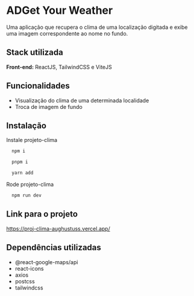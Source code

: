 
# ADGet Your Weather

Uma aplicação que recupera o clima de uma localização digitada e exibe uma imagem correspondente ao nome no fundo.


## Stack utilizada

**Front-end:** ReactJS, TailwindCSS e ViteJS



## Funcionalidades

- Visualização do clima de uma determinada localidade
- Troca de imagem de fundo


## Instalação

Instale projeto-clima

```bash
  npm i
```

```bash
  pnpm i
```

```bash
  yarn add
```

Rode projeto-clima

```bash
  npm run dev
```
    
## Link para o projeto 

https://proj-clima-aughustuss.vercel.app/

## Dependências utilizadas

- @react-google-maps/api
- react-icons
- axios
- postcss
- tailwindcss

